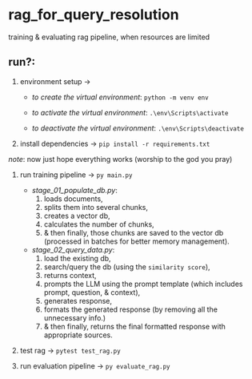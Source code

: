 # rag_for_query_resolution
training & evaluating rag pipeline, when resources are limited

## run?:
1. environment setup →
    * *to create the virtual environment*: ```python -m venv env```
    
    * *to activate the virtual environment*: ```.\env\Scripts\activate```
    
    * *to deactivate the virtual environment*: ```.\env\Scripts\deactivate```

2. install dependencies → ```pip install -r requirements.txt```

*note*: now just hope everything works (worship to the god you pray)

1. run training pipeline → ```py main.py```
    * *stage_01_populate_db.py*: 
        1. loads documents, 
        2. splits them into several chunks, 
        3. creates a vector db, 
        4. calculates the number of chunks, 
        5. & then finally, those chunks are saved to the vector db (processed in batches for better memory management).
    * *stage_02_query_data.py*:
        1. load the existing db,
        2. search/query the db (using the `similarity score`),
        3. returns context,
        4. prompts the LLM using the prompt template (which includes prompt, question, & context),
        5. generates response,
        6. formats the generated response (by removing all the unnecessary info.)
        7. & then finally, returns the final formatted response with appropriate sources.

2. test rag → ```pytest test_rag.py```

3. run evaluation pipeline → ```py evaluate_rag.py```